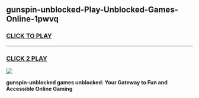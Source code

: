 
## gunspin-unblocked-Play-Unblocked-Games-Online-1pwvq
<h3>
<a href="https://premium76.site?title=gunspin-unblocked&ref=25A">CLICK TO PLAY</a></h3>
<hr>

<h3>
<a href="https://premium76.site?title=gunspin-unblocked&ref=25A">CLICK 2 PLAY</a>
  
</h3>

<a href="https://premium76.site?title=gunspin-unblocked&ref=25A"><img src="https://clearcache.store/games.png"></a>


**gunspin-unblocked games unblocked: Your Gateway to Fun and Accessible Online Gaming**
